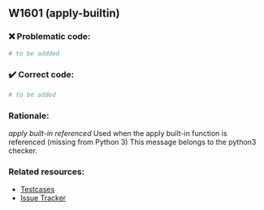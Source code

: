 ## W1601 (apply-builtin)

### :x: Problematic code:

```python
# to be addded
```

### :heavy_check_mark: Correct code:

```python
# to be added
```

### Rationale:

 *apply built-in referenced*
  Used when the apply built-in function is referenced (missing from Python 3)
  This message belongs to the python3 checker.



### Related resources:

- [Testcases](#)
- [Issue Tracker](https://github.com/PyCQA/pylint/issues?q=is%3Aissue+%22apply-builtin%22+OR+%22W1601%22)
